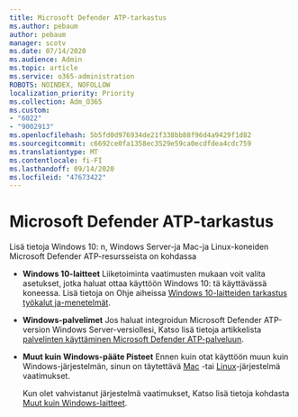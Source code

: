 ```yaml
---
title: Microsoft Defender ATP-tarkastus
ms.author: pebaum
author: pebaum
manager: scotv
ms.date: 07/14/2020
ms.audience: Admin
ms.topic: article
ms.service: o365-administration
ROBOTS: NOINDEX, NOFOLLOW
localization_priority: Priority
ms.collection: Adm_O365
ms.custom:
- "6022"
- "9002913"
ms.openlocfilehash: 5b5fd0d976934de21f338bb88f96d4a9429f1d82
ms.sourcegitcommit: c6692ce0fa1358ec3529e59ca0ecdfdea4cdc759
ms.translationtype: MT
ms.contentlocale: fi-FI
ms.lasthandoff: 09/14/2020
ms.locfileid: "47673422"
---
```

# <a name="onboarding-microsoft-defender-atp"></a>Microsoft Defender ATP-tarkastus

Lisä tietoja Windows 10: n, Windows Server-ja Mac-ja Linux-koneiden Microsoft Defender ATP-resursseista on kohdassa 

- **Windows 10-laitteet** Liiketoiminta vaatimusten mukaan voit valita asetukset, jotka haluat ottaa käyttöön Windows 10: tä käyttävässä koneessa. Lisä tietoja on Ohje aiheissa [Windows 10-laitteiden tarkastus työkalut ja-menetelmät](https://docs.microsoft.com/windows/security/threat-protection/microsoft-defender-atp/configure-endpoints). 

- **Windows-palvelimet** Jos haluat integroidun Microsoft Defender ATP-version Windows Server-versiollesi, Katso lisä tietoja artikkelista [palvelinten käyttäminen Microsoft Defender ATP-palveluun](https://docs.microsoft.com/windows/security/threat-protection/microsoft-defender-atp/configure-server-endpoints).

- **Muut kuin Windows-pääte Pisteet**  Ennen kuin otat käyttöön muun kuin Windows-järjestelmän, sinun on täytettävä [Mac](https://docs.microsoft.com/windows/security/threat-protection/microsoft-defender-atp/microsoft-defender-atp-mac#system-requirements) -tai [Linux](https://docs.microsoft.com/windows/security/threat-protection/microsoft-defender-atp/microsoft-defender-atp-linux#system-requirements)-järjestelmä vaatimukset.

    Kun olet vahvistanut järjestelmä vaatimukset, Katso lisä tietoja kohdasta [Muut kuin Windows-laitteet](https://docs.microsoft.com/windows/security/threat-protection/microsoft-defender-atp/configure-endpoints-non-windows#onboarding-non-windows-machines).